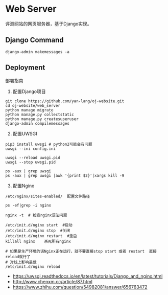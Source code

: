 # Web Server

评测网站的网页服务器，基于Django实现。

## Django Command

```
django-admin makemessages -a
```

## Deployment

部署指南

1. 配置Django项目

```shell script
git clone https://github.com/yan-lang/oj-website.git
cd oj-website/web_server
python manage migrate
python manage.py collectstatic
python manage.py createsuperuser
django-admin compilemessages
```

2. 配置UWSGI

```shell script
pip3 install uwsgi # python2可能会有问题
uwsgi --ini config.ini

uwsgi --reload uwsgi.pid
uwsgi --stop uwsgi.pid

ps -aux | grep uwsgi
ps -aux | grep uwsgi |awk '{print $2}'|xargs kill -9
```

3. 配置Nginx

```shell script
/etc/nginx/sites-enabled/  配置文件路径

ps -ef|grep -i nginx

nginx -t  # 检查nginx语法问题

/etc/init.d/nginx start  #启动
/etc/init.d/nginx stop  #关闭
/etc/init.d/nginx restart  #重启
killall nginx    杀死所有nginx

# 如果是生产环境的话Nginx正在运行，就不要直接stop start 或者 restart  直接reload就行了
# 对线上影响最低
/etc/init.d/nginx reload
```

- https://uwsgi.readthedocs.io/en/latest/tutorials/Django_and_nginx.html
- http://www.chenxm.cc/article/87.html
- https://www.zhihu.com/question/54982081/answer/656763472
